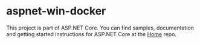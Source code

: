 aspnet-win-docker
=================

This project is part of ASP.NET Core. You can find samples, documentation and getting started instructions for ASP.NET Core at the [Home](https://github.com/aspnet/home) repo.

